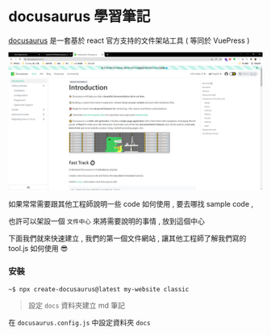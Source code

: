 # docusaurus 學習筆記

[docusaurus](https://docusaurus.io/docs) 是一套基於 react 官方支持的文件架站工具 ( 等同於 VuePress )

![docusaurus first view](docusaurus.png)

如果常常需要跟其他工程師說明一些 code 如何使用 , 要去哪找 sample code , 

也許可以架設一個 `文件中心` 來將需要說明的事情 , 放到這個中心

下面我們就來快速建立 , 我們的第一個文件網站 , 讓其他工程師了解我們寫的 tool.js 如何使用 😎

### 安裝

```shell
~$ npx create-docusaurus@latest my-website classic
```

> 設定 `docs` 資料夾建立 md 筆記

在 `docusaurus.config.js` 中設定資料夾 `docs` 

```javascript

```
